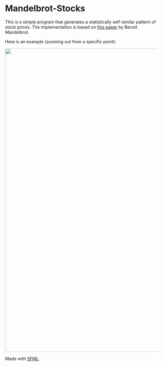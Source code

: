 # Mandelbrot-Stocks
This is a simple program that generates a statistically self-similar pattern of stock prices. The implementation is based on [this paper](https://users.math.yale.edu/users/mandelbrot/web_pdfs/cartoonBrownianMotions.pdf) by Benoit Mandelbrot. 

Here is an example (zooming out from a specific point):

<p align="center">
 <img src="/demo.gif" width="1000"/>
</p>

Made with [SFML](https://www.sfml-dev.org/).

